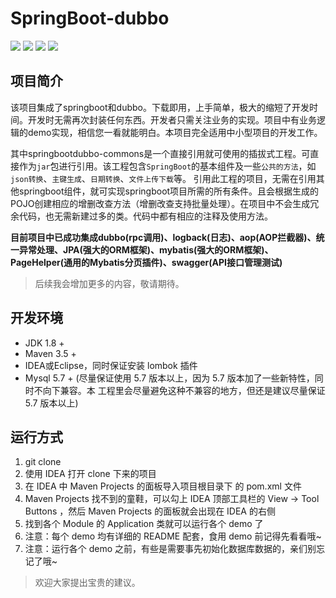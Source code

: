 # SpringBoot-dubbo

![](https://img.shields.io/badge/build-passing-brightgreen) ![](https://img.shields.io/badge/JDK-1.8.0-orange) ![](https://img.shields.io/badge/SpringBoot-2.1.5.RELEASE-brightgreen) ![](https://img.shields.io/badge/license-MIT-blue)



## 项目简介

该项目集成了springboot和dubbo。下载即用，上手简单，极大的缩短了开发时间。开发时无需再次封装任何东西。开发者只需关注业务的实现。项目中有业务逻辑的demo实现，相信您一看就能明白。本项目完全适用中小型项目的开发工作。


其中springbootdubbo-commons是一个直接引用就可使用的插拔式工程。可直接作为`jar`包进行引用。该工程包含`SpringBoot`的基本组件及一些`公共的方法`，如`json转换`、`主键生成`、`日期转换`、`文件上传下载`等。
引用此工程的项目，无需在引用其他springboot组件，就可实现springboot项目所需的所有条件。且会根据生成的POJO创建相应的增删改查方法（增删改查支持批量处理）。在项目中不会生成冗余代码，也无需新建过多的类。代码中都有相应的注释及使用方法。

**目前项目中已成功集成dubbo(rpc调用)、logback(日志)、aop(AOP拦截器)、统一异常处理、JPA(强大的ORM框架)、mybatis(强大的ORM框架)、PageHelper(通用的Mybatis分页插件)、swagger(API接口管理测试)**
> 后续我会增加更多的内容，敬请期待。

## 开发环境
- JDK 1.8 +
- Maven 3.5 +
- IDEA或Eclipse，同时保证安装 lombok 插件
- Mysql 5.7 + (尽量保证使用 5.7 版本以上，因为 5.7 版本加了一些新特性，同时不向下兼容。本 工程里会尽量避免这种不兼容的地方，但还是建议尽量保证 5.7 版本以上)

## 运行方式
1. git clone 
2. 使用 IDEA 打开 clone 下来的项目
3. 在 IDEA 中 Maven Projects 的面板导入项目根目录下 的 pom.xml 文件
4. Maven Projects 找不到的童鞋，可以勾上 IDEA 顶部工具栏的 View -> Tool Buttons ，然后 Maven Projects 的面板就会出现在 IDEA 的右侧
5. 找到各个 Module 的 Application 类就可以运行各个 demo 了
6. 注意：每个 demo 均有详细的 README 配套，食用 demo 前记得先看看哦~
7. 注意：运行各个 demo 之前，有些是需要事先初始化数据库数据的，亲们别忘记了哦~

> 欢迎大家提出宝贵的建议。
